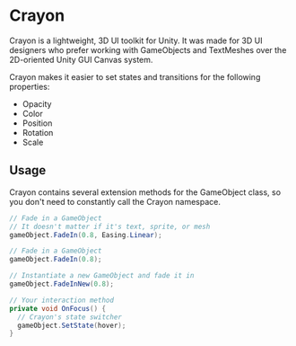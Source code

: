# Crayon

Crayon is a lightweight, 3D UI toolkit for Unity. It was made for 3D UI designers who prefer working with GameObjects and TextMeshes over the 2D-oriented Unity GUI Canvas system.

Crayon makes it easier to set states and transitions for the following properties:
+ Opacity
+ Color
+ Position
+ Rotation
+ Scale

## Usage

Crayon contains several extension methods for the GameObject class, so you don't need to constantly call the Crayon namespace.

```c#
// Fade in a GameObject
// It doesn't matter if it's text, sprite, or mesh
gameObject.FadeIn(0.8, Easing.Linear);
```
```c#
// Fade in a GameObject
gameObject.FadeIn(0.8);
```
```c#
// Instantiate a new GameObject and fade it in
gameObject.FadeInNew(0.8);
```

```c#
// Your interaction method
private void OnFocus() {
  // Crayon's state switcher
  gameObject.SetState(hover);
}
```
